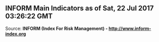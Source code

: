 ## INFORM Main Indicators as of Sat, 22 Jul 2017 03:26:22 GMT

Source: **INFORM (Index For Risk Management) - http://www.inform-index.org**